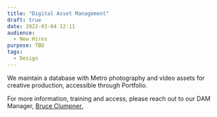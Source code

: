 ```yaml
---
title: "Digital Asset Management"
draft: true
date: 2022-03-04 12:11
audience:
  - New Hires
purpose: TBD
tags:
  - Design
---
```

We maintain a database with Metro photography and video assets for creative production, accessible through Portfolio.

For more information, training and access, please reach out to our DAM Manager, [Bruce Clumpner.](clumpnerb@metro.net)